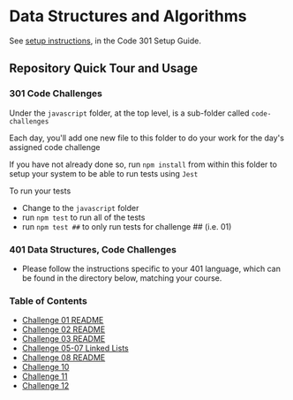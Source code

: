 # Data Structures and Algorithms

See [setup instructions](https://codefellows.github.io/setup-guide/code-301/3-code-challenges), in the Code 301 Setup Guide.

## Repository Quick Tour and Usage

### 301 Code Challenges

Under the `javascript` folder, at the top level, is a sub-folder called `code-challenges`

Each day, you'll add one new file to this folder to do your work for the day's assigned code challenge

If you have not already done so, run `npm install` from within this folder to setup your system to be able to run tests using `Jest`

To run your tests

- Change to the `javascript` folder
- run `npm test` to run all of the tests
- run `npm test ##` to only run tests for challenge ## (i.e. 01)

### 401 Data Structures, Code Challenges

- Please follow the instructions specific to your 401 language, which can be found in the directory below, matching your course.

### Table of Contents

- [Challenge 01 README](./javascript/array-reverse/README.md)
- [Challenge 02 README](./javascript/array-insert-shift/README.md)
- [Challenge 03 README](./javascript/array-binary-search/README.md)
- [Challenge 05-07 Linked Lists](./javascript/linked-list/index.js)
- [Challenge 08 README](./javascript/linked-list/README.md)
- [Challenge 10](./javascript/stack-and-queue/index.js)
- [Challenge 11](./javascript/stack-queue-psuedo/README.md)
- [Challenge 12](./javascript/stack-queue-animal-shelter/README.md)
